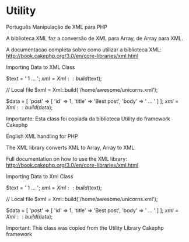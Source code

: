 # Utility

Português
Manipulação de XML para PHP

A biblioteca XML faz a conversão de XML para Array, de Array para XML.

A documentacao completa sobre como utilizar a biblioteca XML: http://book.cakephp.org/3.0/en/core-libraries/xml.html

Importing Data to XML Class


$text = '<?xml version="1.0" encoding="utf-8"?>
<post>
    <id>1</id>
    <title>Best post</title>
    <body> ... </body>
</post>';
$xml = Xml::build($text);

// Local file
$xml = Xml::build('/home/awesome/unicorns.xml');

$data = [
    'post' => [
        'id' => 1,
        'title' => 'Best post',
        'body' => ' ... '
    ]
];
$xml = Xml::build($data);


Importante: Esta class foi copiada da biblioteca Utility do framework Cakephp


English
XML handling for PHP

The XML library converts XML to Array, Array to XML.

Full documentation on how to use the XML library: http://book.cakephp.org/3.0/en/core-libraries/xml.html

Importing Data to Xml Class

$text = '<?xml version="1.0" encoding="utf-8"?>
<post>
    <id>1</id>
    <title>Best post</title>
    <body> ... </body>
</post>';
$xml = Xml::build($text);

// Local file
$xml = Xml::build('/home/awesome/unicorns.xml');

$data = [
    'post' => [
        'id' => 1,
        'title' => 'Best post',
        'body' => ' ... '
    ]
];
$xml = Xml::build($data);

Important: This class was copied from the Utility Library Cakephp framework